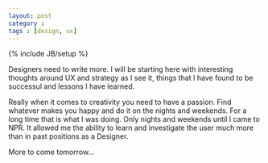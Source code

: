 ```yaml
---
layout: post
category :
tags : [design, ux]
---
```

{% include JB/setup %}

Designers need to write more. I will be starting here with interesting thoughts around UX and strategy as I see it, things that I have found to be successul and lessons I have learned.

Really when it comes to creativity you need to have a passion. Find whatever makes you happy and do it on the nights and weekends. For a long time that is what I was doing. Only nights and weekends until I came to NPR. It allowed me the ability to learn and investigate the user much more than in past positions as a Designer. 

More to come tomorrow...
